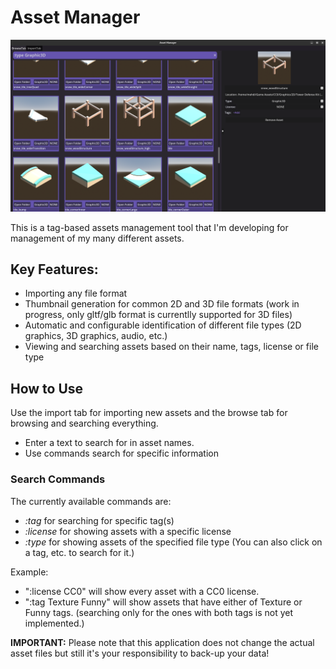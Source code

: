 # Asset Manager
![ScreenShot](./Screenshots/screenshot1.png)

This is a tag-based assets management tool that I'm developing for management of my many different assets.

## Key Features:
- Importing any file format 
- Thumbnail generation for common 2D and 3D file formats (work in progress, only gltf/glb format is currentlly supported for 3D files)
- Automatic and configurable identification of different file types (2D graphics, 3D graphics, audio, etc.)
- Viewing and searching assets based on their name, tags, license or file type


## How to Use
Use the import tab for importing new assets and the browse tab for browsing and searching everything.
- Enter a text to search for in asset names.
- Use commands search for specific information

### Search Commands ###
The currently available commands are:
- *:tag* for searching for specific tag(s)
- *:license* for showing assets with a specific license
- *:type* for showing assets of the specified file type
(You can also click on a tag, etc. to search for it.)

Example: 
- ":license CC0" will show every asset with a CC0 license.
- ":tag Texture Funny" will show assets that have either of Texture or Funny tags. (searching only for the ones with both tags is not yet implemented.)


**IMPORTANT:** Please note that this application does not change the actual asset files but still it's your responsibility to back-up your data!
